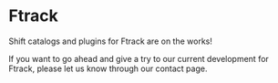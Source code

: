 # Ftrack

Shift catalogs and plugins for Ftrack are on the works!

If you want to go ahead and give a try to our current development for Ftrack, please let us know through our contact page.
